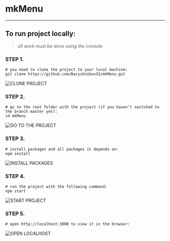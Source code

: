 # mkMenu
***

## To run project locally:

>*all work must be done using the console*

### STEP 1. 

```shell
# you need to clone the project to your local machine:
git clone https://github.com/BaryshnikovSS/mkMenu.git 
```
![CLONE PROJECT](https://picua.org/images/2020/09/01/46c4248ab506b154e6e8ee979852a695.png "print_screen")

### STEP 2. 

```shell
# go to the root folder with the project (if you haven't switched to the branch master yet):
cd mkMenu 
```
![GO TO THE PROJECT](https://picua.org/images/2020/09/01/f0b031a113635a286a43cb1a0cc1fa86.png "print_screen")

### STEP 3. 

```shell
# install packages and all packages it depends on:
npm install 
```
![INSTALL PACKAGES](https://picua.org/images/2020/09/01/715a606538ffe09ab43c678590224818.png "print_screen")

### STEP 4. 

```shell
# run the project with the following command:
npm start 
```
![START PROJECT](https://picua.org/images/2020/09/01/f9e0b52c37b3efc7424c6988e1466d20.png "print_screen")

### STEP 5. 

```shell
# open http://localhost:3000 to view it in the browser:
```
![OPEN LOCALHOST](https://picua.org/images/2020/09/01/853b946a00de117305a71fc8176d390e.png "print_screen")